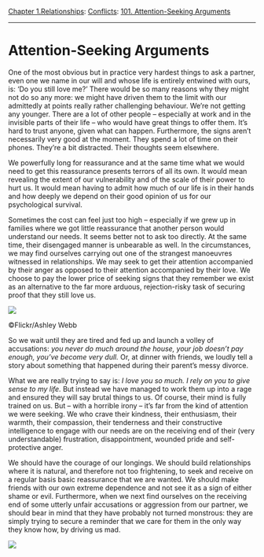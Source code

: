 [Chapter 1.Relationships](https://www.theschooloflife.com/thebookoflife/category/relationships/): [Conflicts](https://www.theschooloflife.com/thebookoflife/category/relationships/conflicts/): [101. Attention-Seeking Arguments](https://www.theschooloflife.com/thebookoflife/attention-seeking-arguments/)

* * *

# Attention-Seeking Arguments

One of the most obvious but in practice very hardest things to ask a partner, even one we name in our will and whose life is entirely entwined with ours, is: ‘Do you still love me?’ There would be so many reasons why they might not do so any more: we might have driven them to the limit with our admittedly at points really rather challenging behaviour. We’re not getting any younger. There are a lot of other people – especially at work and in the invisible parts of their life – who would have great things to offer them. It’s hard to trust anyone, given what can happen. Furthermore, the signs aren’t necessarily very good at the moment. They spend a lot of time on their phones. They’re a bit distracted. Their thoughts seem elsewhere.

We powerfully long for reassurance and at the same time what we would need to get this reassurance presents terrors of all its own. It would mean revealing the extent of our vulnerability and of the scale of their power to hurt us. It would mean having to admit how much of our life is in their hands and how deeply we depend on their good opinion of us for our psychological survival.

Sometimes the cost can feel just too high – especially if we grew up in families where we got little reassurance that another person would understand our needs. It seems better not to ask too directly. At the same time, their disengaged manner is unbearable as well. In the circumstances, we may find ourselves carrying out one of the strangest manoeuvres witnessed in relationships. We may seek to get their attention accompanied by their anger as opposed to their attention accompanied by their love. We choose to pay the lower price of seeking signs that they remember we exist as an alternative to the far more arduous, rejection-risky task of securing proof that they still love us.

 ![](https://www.theschooloflife.com/thebookoflife/wp-content/uploads/2018/09/5866327717_d369d79d93_z.jpg)

©Flickr/Ashley Webb

So we wait until they are tired and fed up and launch a volley of accusations: _you never do much around the house, your job doesn’t pay enough, you’ve become very dull._ Or, at dinner with friends, we loudly tell a story about something that happened during their parent’s messy divorce.

What we are really trying to say is: _I love you so much. I rely on you to give sense to my life._ But instead we have managed to work them up into a rage and ensured they will say brutal things to us. Of course, their mind is fully trained on us. But – with a horrible irony – it’s far from the kind of attention we were seeking. We who crave their kindness, their enthusiasm, their warmth, their compassion, their tenderness and their constructive intelligence to engage with our needs are on the receiving end of their (very understandable) frustration, disappointment, wounded pride and self-protective anger.

We should have the courage of our longings. We should build relationships where it is natural, and therefore not too frightening, to seek and receive on a regular basis basic reassurance that we are wanted. We should make friends with our own extreme dependence and not see it as a sign of either shame or evil. Furthermore, when we next find ourselves on the receiving end of some utterly unfair accusations or aggression from our partner, we should bear in mind that they have probably not turned monstrous: they are simply trying to secure a reminder that we care for them in the only way they know how, by driving us mad.

[![](https://img.youtube.com/vi/771jjzt1vI0/0.jpg)](https://www.youtube.com/embed/771jjzt1vI0 '')
